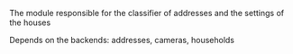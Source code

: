 The module responsible for the classifier of addresses and the settings of the houses

Depends on the backends: addresses, cameras, households